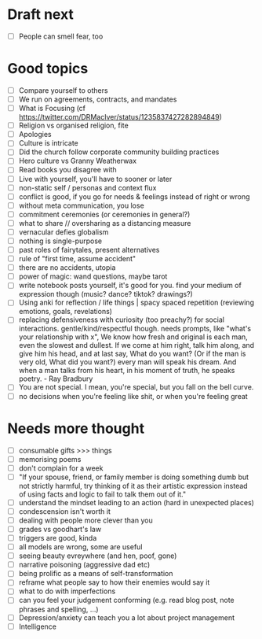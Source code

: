 # Draft next

- [ ] People can smell fear, too

# Good topics

- [ ] Compare yourself to others
- [ ] We run on agreements, contracts, and mandates
- [ ] What is Focusing (cf https://twitter.com/DRMacIver/status/1235837427282894849)
- [ ] Religion vs organised religion, fite
- [ ] Apologies
- [ ] Culture is intricate
- [ ] Did the church follow corporate community building practices
- [ ] Hero culture vs Granny Weatherwax
- [ ] Read books you disagree with
- [ ] Live with yourself, you'll have to sooner or later
- [ ] non-static self / personas and context flux
- [ ] conflict is good, if you go for needs & feelings instead of right or wrong
- [ ] without meta communication, you lose
- [ ] commitment ceremonies (or ceremonies in general?)
- [ ] what to share // oversharing as a distancing measure
- [ ] vernacular defies globalism
- [ ] nothing is single-purpose
- [ ] past roles of fairytales, present alternatives
- [ ] rule of "first time, assume accident"
- [ ] there are no accidents, utopia
- [ ] power of magic: wand questions, maybe tarot
- [ ] write notebook posts yourself, it's good for you. find your medium of expression though (music? dance? tiktok?
      drawings?)
- [ ] Using anki for reflection / life things | spacy spaced repetition (reviewing emotions, goals, revelations)
- [ ] replacing defensiveness with curiosity (too preachy?) for social interactions. gentle/kind/respectful though.
      needs prompts, like "what's your relationship with x", We know how fresh and original is each man, even the slowest and dullest. If we come at him right, talk him along, and give him his head, and at last say, What do you want? (Or if the man is very old, What did you want?) every man will speak his dream. And when a man talks from his heart, in his moment of truth, he speaks poetry. - Ray Bradbury
- [ ] You are not special. I mean, you're special, but you fall on the bell curve.
- [ ] no decisions when you're feeling like shit, or when you're feeling great

# Needs more thought

- [ ] consumable gifts >>> things
- [ ] memorising poems
- [ ] don't complain for a week
- [ ] "If your spouse, friend, or family member is doing something dumb but not strictly harmful, try thinking of it as their artistic expression instead of using facts and logic to fail to talk them out of it."
- [ ] understand the mindset leading to an action (hard in unexpected places)
- [ ] condescension isn't worth it
- [ ] dealing with people more clever than you
- [ ] grades vs goodhart's law
- [ ] triggers are good, kinda
- [ ] all models are wrong, some are useful
- [ ] seeing beauty evreywhere (and hen, poof, gone)
- [ ] narrative poisoning (aggressive dad etc)
- [ ] being prolific as a means of self-transformation
- [ ] reframe what people say to how their enemies would say it
- [ ] what to do with imperfections
- [ ] can you feel your judgement conforming (e.g. read blog post, note phrases and spelling, …)
- [ ] Depression/anxiety can teach you a lot about project management
- [ ] Intelligence
